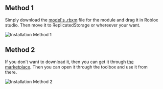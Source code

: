 ## Method 1

Simply download the [model's .rbxm]() file for the module and drag it in Roblox studio. Then move it to ReplicatedStorage or whereever your want.

![Installation Method 1](https://sxcu.net/6so5mRk4i.gif)

## Method 2

If you don't want to download it, then you can get it through [the marketplace](https://create.roblox.com/store/asset/16393428426/EmitYourParticles). Then you can open it through the toolbox and use it from there.

![Installation Method 2](https://sxcu.net/6sof6iLNs.gif)